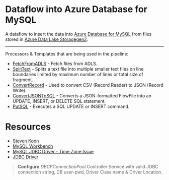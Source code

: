 # Dataflow into Azure Database for MySQL
A dataflow to insert the data into [Azure Database for MySQL](https://docs.microsoft.com/en-us/azure/mysql/) from files stored in [Azure Data Lake Storagegen2](https://docs.microsoft.com/en-us/azure/storage/blobs/data-lake-storage-introduction).
<hr/>


Processors & Templates that are being used in the pipeline:
- [FetchFromADLS](https://nifi.apache.org/docs/nifi-docs/components/org.apache.nifi/nifi-azure-nar/1.12.1/org.apache.nifi.processors.azure.storage.ListAzureDataLakeStorage/index.html) - Fetch files from ADLS.
- [SplitText](http://nifi.apache.org/docs/nifi-docs/components/org.apache.nifi/nifi-standard-nar/1.12.1/org.apache.nifi.processors.standard.SplitText/index.html) - Splits a text file into multiple smaller text files on line boundaries limited by maximum number of lines or total size of fragment.
- [ConvertRecord](https://nifi.apache.org/docs/nifi-docs/components/org.apache.nifi/nifi-standard-nar/1.5.0/org.apache.nifi.processors.standard.ConvertRecord/index.html) - Used to convert CSV (Record Reader) to JSON (Record Write).
- [ConvertJSONToSQL](https://nifi.apache.org/docs/nifi-docs/components/org.apache.nifi/nifi-standard-nar/1.6.0/org.apache.nifi.processors.standard.ConvertJSONToSQL/) - Converts a JSON-formatted FlowFile into an UPDATE, INSERT, or DELETE SQL statement.
- [PutSQL](https://nifi.apache.org/docs/nifi-docs/components/org.apache.nifi/nifi-standard-nar/1.6.0/org.apache.nifi.processors.standard.PutSQL/index.html) - Executes a SQL UPDATE or INSERT command.

# <b>Resources</b>
- [Steven Koon](https://www.youtube.com/watch?v=8KxcAiNdqvw&t=145s&ab_channel=StevenKoon)
- [MySQL Workbench](https://docs.microsoft.com/en-us/azure/mysql/connect-workbench)
- [MySQL JDBC Driver - Time Zone Issue](https://stackoverflow.com/questions/26515700/mysql-jdbc-driver-5-1-33-time-zone-issue)
- [JDBC Driver](https://dev.mysql.com/downloads/connector/j/)

> **Configure** *DBCPConnectionPool* Controller Service with valid JDBC connection string, DB user-pwd, Driver Class name & Driver Location.
